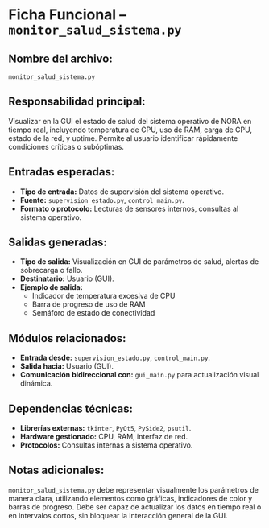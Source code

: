 # Ficha Funcional – `monitor_salud_sistema.py`

## Nombre del archivo:
`monitor_salud_sistema.py`

## Responsabilidad principal:
Visualizar en la GUI el estado de salud del sistema operativo de NORA en tiempo real, incluyendo temperatura de CPU, uso de RAM, carga de CPU, estado de la red, y uptime. Permite al usuario identificar rápidamente condiciones críticas o subóptimas.

## Entradas esperadas:
- **Tipo de entrada:** Datos de supervisión del sistema operativo.
- **Fuente:** `supervision_estado.py`, `control_main.py`.
- **Formato o protocolo:** Lecturas de sensores internos, consultas al sistema operativo.

## Salidas generadas:
- **Tipo de salida:** Visualización en GUI de parámetros de salud, alertas de sobrecarga o fallo.
- **Destinatario:** Usuario (GUI).
- **Ejemplo de salida:**
  - Indicador de temperatura excesiva de CPU
  - Barra de progreso de uso de RAM
  - Semáforo de estado de conectividad

## Módulos relacionados:
- **Entrada desde:** `supervision_estado.py`, `control_main.py`.
- **Salida hacia:** Usuario (GUI).
- **Comunicación bidireccional con:** `gui_main.py` para actualización visual dinámica.

## Dependencias técnicas:
- **Librerías externas:** `tkinter`, `PyQt5`, `PySide2`, `psutil`.
- **Hardware gestionado:** CPU, RAM, interfaz de red.
- **Protocolos:** Consultas internas a sistema operativo.

## Notas adicionales:
`monitor_salud_sistema.py` debe representar visualmente los parámetros de manera clara, utilizando elementos como gráficas, indicadores de color y barras de progreso. Debe ser capaz de actualizar los datos en tiempo real o en intervalos cortos, sin bloquear la interacción general de la GUI.

